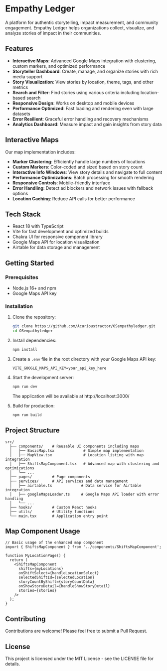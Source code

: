 # Empathy Ledger

A platform for authentic storytelling, impact measurement, and community engagement. Empathy Ledger helps organizations collect, visualize, and analyze stories of impact in their communities.

## Features

- **Interactive Maps**: Advanced Google Maps integration with clustering, custom markers, and optimized performance
- **Storyteller Dashboard**: Create, manage, and organize stories with rich media support
- **Story Visualization**: View stories by location, theme, tags, and other metrics
- **Search and Filter**: Find stories using various criteria including location-based search
- **Responsive Design**: Works on desktop and mobile devices
- **Performance Optimized**: Fast loading and rendering even with large datasets
- **Error Resilient**: Graceful error handling and recovery mechanisms
- **Analytics Dashboard**: Measure impact and gain insights from story data

## Interactive Maps

Our map implementation includes:

- **Marker Clustering**: Efficiently handle large numbers of locations
- **Custom Markers**: Color-coded and sized based on story count
- **Interactive Info Windows**: View story details and navigate to full content
- **Performance Optimizations**: Batch processing for smooth rendering
- **Responsive Controls**: Mobile-friendly interface
- **Error Handling**: Detect ad blockers and network issues with fallback options
- **Location Caching**: Reduce API calls for better performance

## Tech Stack

- React 18 with TypeScript
- Vite for fast development and optimized builds
- Chakra UI for responsive component library
- Google Maps API for location visualization
- Airtable for data storage and management

## Getting Started

### Prerequisites

- Node.js 16+ and npm
- Google Maps API key

### Installation

1. Clone the repository:
   ```bash
   git clone https://github.com/Acurioustractor/OSempathyledger.git
   cd OSempathyledger
   ```

2. Install dependencies:
   ```bash
   npm install
   ```

3. Create a `.env` file in the root directory with your Google Maps API key:
   ```
   VITE_GOOGLE_MAPS_API_KEY=your_api_key_here
   ```

4. Start the development server:
   ```bash
   npm run dev
   ```
   The application will be available at http://localhost:3000/

5. Build for production:
   ```bash
   npm run build
   ```

## Project Structure

```
src/
  ├── components/    # Reusable UI components including maps
  │   ├── BasicMap.tsx             # Simple map implementation
  │   ├── MapView.tsx              # Location listing with map integration
  │   ├── ShiftsMapComponent.tsx   # Advanced map with clustering and optimizations
  │   └── ...
  ├── pages/         # Page components
  ├── services/      # API services and data management
  │   ├── airtable.ts             # Data service for Airtable integration
  │   ├── googleMapsLoader.ts     # Google Maps API loader with error handling
  │   └── ...
  ├── hooks/         # Custom React hooks
  ├── utils/         # Utility functions
  └── main.tsx       # Application entry point
```

## Map Component Usage

```tsx
// Basic usage of the enhanced map component
import { ShiftsMapComponent } from '../components/ShiftsMapComponent';

function MyLocationPage() {
  return (
    <ShiftsMapComponent 
      shifts={myLocations} 
      onShiftSelect={handleLocationSelect}
      selectedShiftId={selectedLocation}
      storyCountByShift={storyCountData}
      onShowStoryDetail={handleShowStoryDetail}
      stories={stories}
    />
  );
}
```

## Contributing

Contributions are welcome! Please feel free to submit a Pull Request.

## License

This project is licensed under the MIT License - see the LICENSE file for details. 